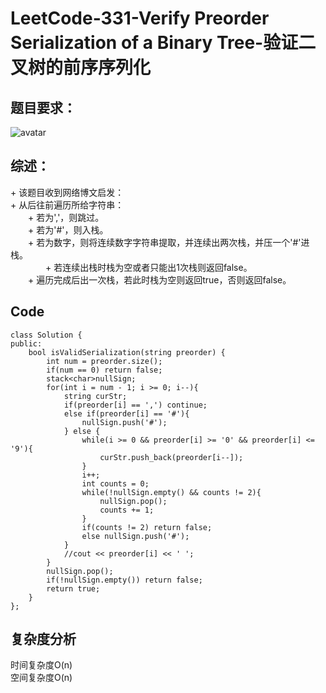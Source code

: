 # LeetCode-331-Verify Preorder Serialization of a Binary Tree-验证二叉树的前序序列化

## 题目要求：
![avatar](https://github.com/JakeChanFangZiyuan20/MyLeetCode/blob/master/%E6%A0%88/img/331.png)

## 综述：  
\+ 该题目收到网络博文启发：  
\+ 从后往前遍历所给字符串：  
&emsp;&emsp;\+ 若为','，则跳过。  
&emsp;&emsp;\+ 若为'#'，则入栈。  
&emsp;&emsp;\+ 若为数字，则将连续数字字符串提取，并连续出两次栈，并压一个'#'进栈。  
&emsp;&emsp;&emsp;&emsp;\+  若连续出栈时栈为空或者只能出1次栈则返回false。  
&emsp;&emsp;\+ 遍历完成后出一次栈，若此时栈为空则返回true，否则返回false。  

## Code
```
class Solution {
public:
    bool isValidSerialization(string preorder) {
        int num = preorder.size();
        if(num == 0) return false;
        stack<char>nullSign;
        for(int i = num - 1; i >= 0; i--){
            string curStr;
            if(preorder[i] == ',') continue;
            else if(preorder[i] == '#'){
                nullSign.push('#');
            } else {
                while(i >= 0 && preorder[i] >= '0' && preorder[i] <= '9'){
                    curStr.push_back(preorder[i--]);
                }
                i++;
                int counts = 0;
                while(!nullSign.empty() && counts != 2){
                    nullSign.pop();
                    counts += 1;
                }
                if(counts != 2) return false;
                else nullSign.push('#');
            }
            //cout << preorder[i] << ' ';
        }
        nullSign.pop();
        if(!nullSign.empty()) return false;
        return true;
    }
};
```

## 复杂度分析
时间复杂度O(n)  
空间复杂度O(n)
